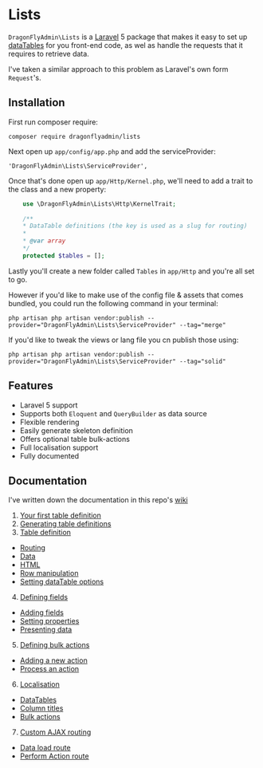 Lists
=====

`DragonFlyAdmin\Lists` is a [Laravel](http://laravel.com) 5 package that makes it easy to set up [dataTables](https://datatables.net) for you front-end
code, as wel as handle the requests that it requires to retrieve data.

I've taken a similar approach to this problem as Laravel's own form `Request`'s.

## Installation

First run composer require:

    composer require dragonflyadmin/lists
    
Next open up `app/config/app.php` and add the serviceProvider:

    'DragonFlyAdmin\Lists\ServiceProvider',
    
Once that's done open up `app/Http/Kernel.php`, we'll need to add a trait to the class and a new property:

```php
    use \DragonFlyAdmin\Lists\Http\KernelTrait;
    
    /**
    * DataTable definitions (the key is used as a slug for routing)
    * 
    * @var array
    */
    protected $tables = [];
```

Lastly you'll create a new folder called `Tables` in `app/Http` and you're all set to go.

However if you'd like to make use of the config file & assets that comes bundled, you could run the following command in your terminal:

    php artisan php artisan vendor:publish --provider="DragonFlyAdmin\Lists\ServiceProvider" --tag="merge"
    
If you'd like to tweak the views or lang file you cn publish those using:

    php artisan php artisan vendor:publish --provider="DragonFlyAdmin\Lists\ServiceProvider" --tag="solid"

## Features

 * Laravel 5 support
 * Supports both `Eloquent` and `QueryBuilder` as data source
 * Flexible rendering
 * Easily generate skeleton definition
 * Offers optional table bulk-actions
 * Full localisation support
 * Fully documented
 
## Documentation

I've written down the documentation in this repo's [wiki](https://github.com/dragonFlyAdmin/Lists/wiki)

1. [Your first table definition](https://github.com/dragonFlyAdmin/Lists/wiki/Your-first-table-definition)
2. [Generating table definitions](https://github.com/dragonFlyAdmin/Lists/wiki/Generating-tables)
3. [Table definition](https://github.com/dragonFlyAdmin/Lists/wiki/Table-definition)
 * [Routing](https://github.com/dragonFlyAdmin/Lists/wiki/Table-definition#routing)
 * [Data](https://github.com/dragonFlyAdmin/Lists/wiki/Table-definition#data-loading)
 * [HTML](https://github.com/dragonFlyAdmin/Lists/wiki/Table-definition#html)
 * [Row manipulation](https://github.com/dragonFlyAdmin/Lists/wiki/Table-definition#row-manipulation)
 * [Setting dataTable options](https://github.com/dragonFlyAdmin/Lists/wiki/Table-definition#setting-datatable-options)
4. [Defining fields](https://github.com/dragonFlyAdmin/Lists/wiki/Defining-fields)
 * [Adding fields](https://github.com/dragonFlyAdmin/Lists/wiki/Defining-fields#adding-fields)
 * [Setting properties](https://github.com/dragonFlyAdmin/Lists/wiki/Defining-fields#properties)
 * [Presenting data](https://github.com/dragonFlyAdmin/Lists/wiki/Defining-fields#presenting-data)
5. [Defining bulk actions](https://github.com/dragonFlyAdmin/Lists/wiki/Defining-bulk-actions)
 * [Adding a new action](https://github.com/dragonFlyAdmin/Lists/wiki/Defining-bulk-actions#defining-an-action)
 * [Process an action](https://github.com/dragonFlyAdmin/Lists/wiki/Defining-bulk-actions#performing-your-action)
6. [Localisation](https://github.com/dragonFlyAdmin/Lists/wiki/Localisation)
 * [DataTables](https://github.com/dragonFlyAdmin/Lists/wiki/Localisation#datatables)
 * [Column titles](https://github.com/dragonFlyAdmin/Lists/wiki/Localisation#column-titles)
 * [Bulk actions](https://github.com/dragonFlyAdmin/Lists/wiki/Localisation#actions)
7. [Custom AJAX routing](https://github.com/dragonFlyAdmin/Lists/wiki/Custom-routing)
 * [Data load route](https://github.com/dragonFlyAdmin/Lists/wiki/Custom-routing#data-load-route)
 * [Perform Action route](https://github.com/dragonFlyAdmin/Lists/wiki/Custom-routing#perform-action-route)